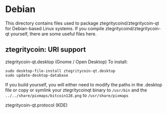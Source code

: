 
Debian
====================
This directory contains files used to package ztegritycoind/ztegritycoin-qt
for Debian-based Linux systems. If you compile ztegritycoind/ztegritycoin-qt yourself, there are some useful files here.

## ztegritycoin: URI support ##


ztegritycoin-qt.desktop  (Gnome / Open Desktop)
To install:

	sudo desktop-file-install ztegritycoin-qt.desktop
	sudo update-desktop-database

If you build yourself, you will either need to modify the paths in
the .desktop file or copy or symlink your ztegritycoinqt binary to `/usr/bin`
and the `../../share/pixmaps/bitcoin128.png` to `/usr/share/pixmaps`

ztegritycoin-qt.protocol (KDE)

